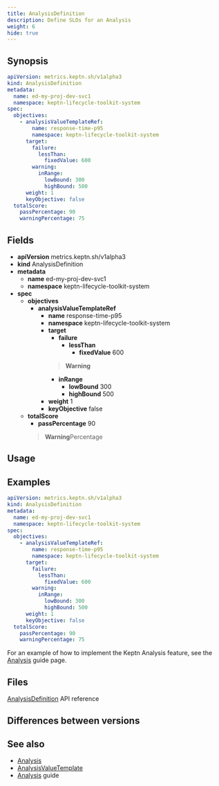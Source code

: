 ```yaml
---
title: AnalysisDefinition
description: Define SLOs for an Analysis
weight: 6
hide: true
---
```


## Synopsis

```yaml
apiVersion: metrics.keptn.sh/v1alpha3
kind: AnalysisDefinition
metadata:
  name: ed-my-proj-dev-svc1
  namespace: keptn-lifecycle-toolkit-system
spec:
  objectives:
    - analysisValueTemplateRef:
        name: response-time-p95
        namespace: keptn-lifecycle-toolkit-system
      target:
        failure:
          lessThan:
            fixedValue: 600
        warning:
          inRange:
            lowBound: 300
            highBound: 500
      weight: 1
      keyObjective: false
  totalScore:
    passPercentage: 90
    warningPercentage: 75
```

## Fields

* **apiVersion** metrics.keptn.sh/v1alpha3
* **kind** AnalysisDefinition
* **metadata**
  * **name** ed-my-proj-dev-svc1
  * **namespace** keptn-lifecycle-toolkit-system
* **spec**
  * **objectives**
    * **analysisValueTemplateRef**
      * **name** response-time-p95
      * **namespace** keptn-lifecycle-toolkit-system
      * **target**
        * **failure**
          * **lessThan**
            * **fixedValue** 600
        > **Warning**
          * **inRange**
            * **lowBound** 300
            * **highBound** 500
      * **weight** 1
      * **keyObjective** false
  * **totalScore**
    * **passPercentage** 90
    > **Warning**Percentage

## Usage

## Examples

```yaml
apiVersion: metrics.keptn.sh/v1alpha3
kind: AnalysisDefinition
metadata:
  name: ed-my-proj-dev-svc1
  namespace: keptn-lifecycle-toolkit-system
spec:
  objectives:
    - analysisValueTemplateRef:
        name: response-time-p95
        namespace: keptn-lifecycle-toolkit-system
      target:
        failure:
          lessThan:
            fixedValue: 600
        warning:
          inRange:
            lowBound: 300
            highBound: 500
      weight: 1
      keyObjective: false
  totalScore:
    passPercentage: 90
    warningPercentage: 75
```

For an example of how to implement the Keptn Analysis feature, see the
[Analysis](../implementing/slo)
guide page.

## Files

[AnalysisDefinition](../../crd-ref/metrics/v1alpha3/#analysisdefinition)
API reference

## Differences between versions

## See also

* [Analysis](analysis.md)
* [AnalysisValueTemplate](analysisvaluetemplate.md)
* [Analysis](../implementing/slo) guide
